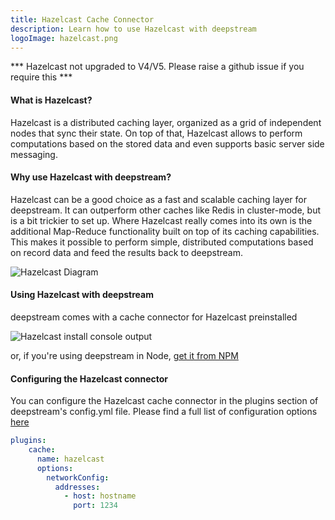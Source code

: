 ```yaml
---
title: Hazelcast Cache Connector
description: Learn how to use Hazelcast with deepstream
logoImage: hazelcast.png
---
```


*** Hazelcast not upgraded to V4/V5. Please raise a github issue if you require this ***

#### What is Hazelcast?
Hazelcast is a distributed caching layer, organized as a grid of independent nodes that sync their state. On top of that, Hazelcast allows to perform computations based on the stored data and even supports basic server side messaging.

#### Why use Hazelcast with deepstream?
Hazelcast can be a good choice as a fast and scalable caching layer for deepstream. It can outperform other caches like Redis in cluster-mode, but is a bit trickier to set up.
Where Hazelcast really comes into its own is the additional Map-Reduce functionality built on top of its caching capabilities. This makes it possible to perform simple, distributed computations based on record data and feed the results back to deepstream.

![Hazelcast Diagram](hazelcast-diagram.png)

#### Using Hazelcast with deepstream
deepstream comes with a cache connector for Hazelcast preinstalled

![Hazelcast install console output](console-output.png)

or, if you're using deepstream in Node, [get it from NPM](https://www.npmjs.com/package/@deepstream/cache-hazelcast)

#### Configuring the Hazelcast connector

You can configure the Hazelcast cache connector in the plugins section of deepstream's config.yml file. Please find a full list of configuration options [here](http://hazelcast.github.io/hazelcast-nodejs-client/api/0.3/docs/modules/_config_.html)
```yaml
plugins:
    cache:
      name: hazelcast
      options:
        networkConfig:
          addresses:
            - host: hostname
              port: 1234

```
